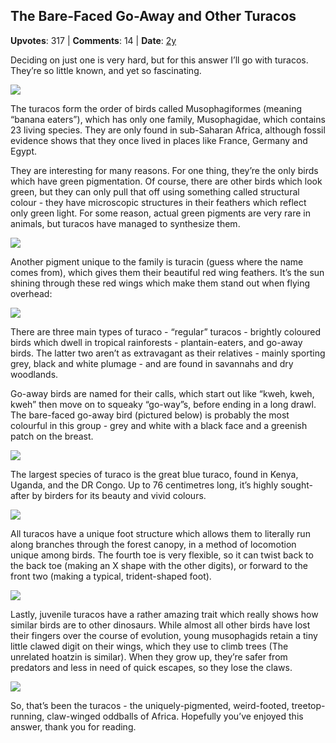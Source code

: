 ## The Bare-Faced Go-Away and Other Turacos
    
**Upvotes**: 317 | **Comments**: 14 | **Date**: [2y](https://www.quora.com/What-are-some-cool-birds/answer/Gary-Meaney)

Deciding on just one is very hard, but for this answer I’ll go with turacos. They’re so little known, and yet so fascinating.

![](https://qph.fs.quoracdn.net/main-qimg-93f515ed688b33402b35885966c33890-pjlq)

The turacos form the order of birds called Musophagiformes (meaning “banana eaters”), which has only one family, Musophagidae, which contains 23 living species. They are only found in sub-Saharan Africa, although fossil evidence shows that they once lived in places like France, Germany and Egypt.

They are interesting for many reasons. For one thing, they’re the only birds which have green pigmentation. Of course, there are other birds which look green, but they can only pull that off using something called structural colour - they have microscopic structures in their feathers which reflect only green light. For some reason, actual green pigments are very rare in animals, but turacos have managed to synthesize them.

![](https://qph.fs.quoracdn.net/main-qimg-54d938f20751c56dd8358a8ab182055e-lq)

Another pigment unique to the family is turacin (guess where the name comes from), which gives them their beautiful red wing feathers. It’s the sun shining through these red wings which make them stand out when flying overhead:

![](https://qph.fs.quoracdn.net/main-qimg-a9fb769d4dc1b7c54ba8ca30eef8e405-lq)

There are three main types of turaco - “regular” turacos - brightly coloured birds which dwell in tropical rainforests - plantain-eaters, and go-away birds. The latter two aren’t as extravagant as their relatives - mainly sporting grey, black and white plumage - and are found in savannahs and dry woodlands.

Go-away birds are named for their calls, which start out like “kweh, kweh, kweh” then move on to squeaky “go-way”s, before ending in a long drawl. The bare-faced go-away bird (pictured below) is probably the most colourful in this group - grey and white with a black face and a greenish patch on the breast.

![](https://qph.fs.quoracdn.net/main-qimg-8d946b111c856d4de4a6c4569b3d2ab3-lq)

The largest species of turaco is the great blue turaco, found in Kenya, Uganda, and the DR Congo. Up to 76 centimetres long, it’s highly sought-after by birders for its beauty and vivid colours.

![](https://qph.fs.quoracdn.net/main-qimg-b9b1a2add17c5238991ec21f4e86bcd6-lq)

All turacos have a unique foot structure which allows them to literally run along branches through the forest canopy, in a method of locomotion unique among birds. The fourth toe is very flexible, so it can twist back to the back toe (making an X shape with the other digits), or forward to the front two (making a typical, trident-shaped foot).

![](https://qph.fs.quoracdn.net/main-qimg-e4ca36294a194fb7c189a7cc7ed8391a-pjlq)

Lastly, juvenile turacos have a rather amazing trait which really shows how similar birds are to other dinosaurs. While almost all other birds have lost their fingers over the course of evolution, young musophagids retain a tiny little clawed digit on their wings, which they use to climb trees (The unrelated hoatzin is similar). When they grow up, they’re safer from predators and less in need of quick escapes, so they lose the claws.

![](https://qph.fs.quoracdn.net/main-qimg-4b3c1bc8bd1b91e71bf32e96b17b2828-lq)

So, that’s been the turacos - the uniquely-pigmented, weird-footed, treetop-running, claw-winged oddballs of Africa. Hopefully you’ve enjoyed this answer, thank you for reading.

